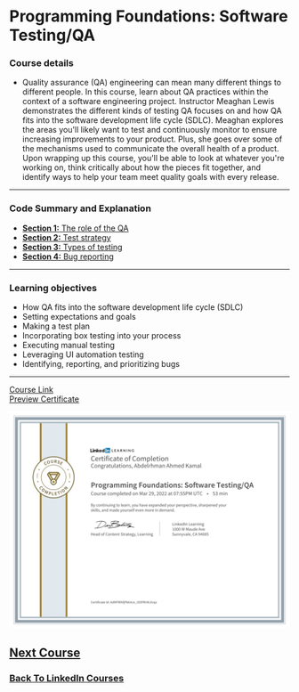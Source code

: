 # Programming Foundations: Software Testing/QA

### Course details

- Quality assurance (QA) engineering can mean many different things to different people. In this course, learn about QA practices within the context of a software engineering project. Instructor Meaghan Lewis demonstrates the different kinds of testing QA focuses on and how QA fits into the software development life cycle (SDLC). Meaghan explores the areas you'll likely want to test and continuously monitor to ensure increasing improvements to your product. Plus, she goes over some of the mechanisms used to communicate the overall health of a product. Upon wrapping up this course, you'll be able to look at whatever you're working on, think critically about how the pieces fit together, and identify ways to help your team meet quality goals with every release.

---

### Code Summary and Explanation

- [**Section 1:** The role of the QA](./course-code-and-explanation/1-The-role-of-QA/)
- [**Section 2:** Test strategy](./course-code-and-explanation/2-Test-strategy/)
- [**Section 3:** Types of testing](./course-code-and-explanation/3-Types-of-Testing-QA-focus-On/)
- [**Section 4:** Bug reporting](./course-code-and-explanation/4-Bug-reporting/)

---

### Learning objectives

- How QA fits into the software development life cycle (SDLC)
- Setting expectations and goals
- Making a test plan
- Incorporating box testing into your process
- Executing manual testing
- Leveraging UI automation testing
- Identifying, reporting, and prioritizing bugs

---

[Course Link](https://www.linkedin.com/learning/programming-foundations-software-testing-qa)
<br>[Preview Certificate](https://www.linkedin.com/learning/certificates/466789e63196f136a35fa5cbd7ae5b1e54086995e2f66f9d4db3e91f08666733?lipi=urn%3Ali%3Apage%3Ad_flagship3_profile_view_base_certifications_details%3B9znAdOUJTu2aYA5T5YqZLQ%3D%3D)

![Certificate](./certificate.png)

## [Next Course](../-10-Git-Essential-Training/)

### [Back To LinkedIn Courses](../)

